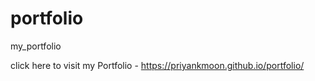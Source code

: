 # portfolio
my_portfolio

click here to visit my Portfolio -
https://priyankmoon.github.io/portfolio/
